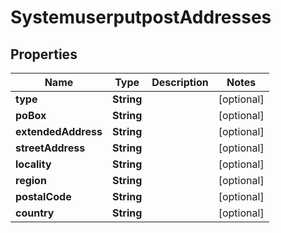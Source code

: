 
# SystemuserputpostAddresses

## Properties
Name | Type | Description | Notes
------------ | ------------- | ------------- | -------------
**type** | **String** |  |  [optional]
**poBox** | **String** |  |  [optional]
**extendedAddress** | **String** |  |  [optional]
**streetAddress** | **String** |  |  [optional]
**locality** | **String** |  |  [optional]
**region** | **String** |  |  [optional]
**postalCode** | **String** |  |  [optional]
**country** | **String** |  |  [optional]



